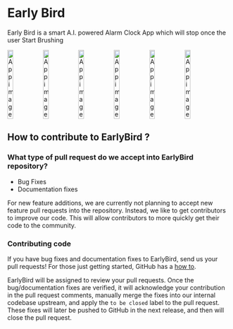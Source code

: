 # Early Bird
Early Bird is a smart A.I. powered Alarm Clock App which will stop once the user Start Brushing


<div style="display:flex;">
<img alt="App image" src="https://raw.githubusercontent.com/kunal-mahatha/early-bird-app/main/EarlyBird-snaps/1.png" width="16%">
<img alt="App image" src="https://raw.githubusercontent.com/kunal-mahatha/early-bird-app/main/EarlyBird-snaps/2.png" width="16%">
<img alt="App image" src="https://raw.githubusercontent.com/kunal-mahatha/early-bird-app/main/EarlyBird-snaps/3.png" width="16%">
<img alt="App image" src="https://raw.githubusercontent.com/kunal-mahatha/early-bird-app/main/EarlyBird-snaps/4.png" width="16%">
<img alt="App image" src="https://raw.githubusercontent.com/kunal-mahatha/early-bird-app/main/EarlyBird-snaps/5.png" width="16%">
<img alt="App image" src="https://raw.githubusercontent.com/kunal-mahatha/early-bird-app/main/EarlyBird-snaps/6.png" width="16%">
</div>


## How to contribute to EarlyBird ?
### What type of pull request do we accept into EarlyBird repository?
* Bug Fixes
* Documentation fixes

For new feature additions, we are currently not planning to accept new feature pull requests into the repository. Instead, we like to get contributors to improve our code. This will allow contributors to more quickly get their code to the community.

### Contributing code
If you have bug fixes and documentation fixes to EarlyBird, send us your pull requests! For those
just getting started, GitHub has a [how to](https://help.github.com/articles/using-pull-requests/).

EarlyBird will be assigned to review your pull requests. Once the bug/documentation fixes are verified, it will acknowledge your contribution in the pull request comments, manually merge the fixes into our internal codebase upstream, and apply the `to be closed` label to the pull request. These fixes will later be pushed to GitHub in the next release, and then will close the pull request.
